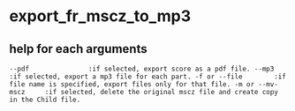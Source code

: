 # export_fr_mscz_to_mp3

## help for each arguments

`
--pdf               :if selected, export score as a pdf file.
--mp3               :if selected, export a mp3 file for each part.
-f or --file        :if file name is specified, export files only for that file.
-m or --mv-mscz     :if selected, delete the original mscz file and create copy in the Child file.
`